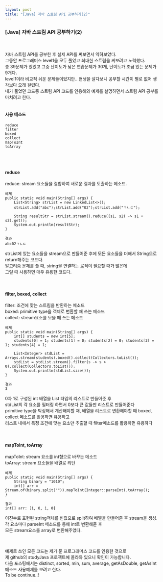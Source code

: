 ```yaml
---
layout: post
title: "[Java] 자바 스트림 API 공부하기(2)"
---
```

### [Java] 자바 스트림 API 공부하기(2)
<br><br>
자바 스트림 API를 공부한 후 실제 API를 써보면서 익혀보았다.<br>
그동안 프로그래머스 level1을 모두 풀었고 최대한 스트림을 써보려고 노력했다.<br>
총 39문제가 있었고 그중 난이도가 낮은 연습문제가 30개, 난이도가 조금 있는 문제가 9개다.<br>
level1이라 비교적 쉬운 문제들이었지만.. 현생을 살다보니 
공부할 시간이 별로 없어 생각보다 오래 걸렸다.<br>
내가 풀었던 코드중 스트림 API 코드를 인용해와 예제를 설명하면서 스트림 API 공부를 마치려고 한다.<br>
<br>
#### 사용 메소드
```
reduce
filter
boxed
collect
mapToInt
toArray
```
<br><br>
#### reduce
reduce: stream 요소들을 결합하여 새로운 결과를 도출하는 메소드.<br>
```
예제
public static void main(String[] args) {
	List<String> strList = new LinkedList<>();
	strList.add("abc");strList.add("02");strList.add("ㄱㄴㄷ");
	
	String resultStr = strList.stream().reduce((s1, s2) -> s1 + s2).get();
	System.out.println(resultStr);
}
```
```
결과
abc02ㄱㄴㄷ
```
strList에 있는 요소들을 stream으로 만들어준 후에 모든 요소들을 더해서 String으로 return해주는 코드다.<br>
알고리즘 문제를 풀 때, string을 연결하는 로직이 필요할 때가 많은데<br>
그럴 때 사용하면 매우 유용한 코드다.<br>
<br><br>

#### filter, boxed, collect
filter: 조건에 맞는 스트림을 반환하는 메소드<br>
boxed: primitive type을 객체로 변환할 때 쓰는 메소드<br>
collect: stream요소를 모을 때 쓰는 메소드<br>
```
예제
public static void main(String[] args) {
	int[] students = new int[5];
	students[0] = 1; students[1] = 0; students[2] = 0; students[3] = 1; students[4] = 1;
	
	List<Integer> stdList = Arrays.stream(students).boxed().collect(Collectors.toList());
	stdList = stdList.stream().filter(s -> s > 0).collect(Collectors.toList());
	System.out.println(stdList.size());
}
```
```
결과
3
```
0과 1로 구성된 int 배열을 List<Integer> 타입의 리스트로 만들어준 후<br>
stdList의 각 요소를 필터링 하면서 0보다 큰 값들만 리스트로 만들어준다<br>
primitive type을 박싱해서 계산해야할 때, 배열을 리스트로 변환해야할 때 boxed, collect 메소드를 활용하면 유용하고<br>
리스트 내에서 특정 조건에 맞는 요소만 추출할 때 filter메소드를 활용하면 유용하다<br>
<br><br>

#### mapToInt, toArray
mapToInt: stream 요소를 int형으로 바꾸는 메소드<br>
toArray: stream 요소들을 배열로 리턴<br>
```
예제
public static void main(String[] args) {
	String binary = "1010";
	int[] arr = Stream.of(binary.split("")).mapToInt(Integer::parseInt).toArray();
}
```
```
결과
int[] arr: [1, 0, 1, 0]
```
이진수로 표현된 string객체를 빈값으로 split하여 배열을 만들어준 후 stream을 생성.<br>
각 요소마다 parseInt 메소드를 통해 int로 변환해준 후<br>
모든 stream요소를 array로 변환해주었다.<br>

<br><br>
예제로 쓰인 모든 코드는 제가 푼 프로그래머스 코드를 인용한 것으로<br>
제 github의 studyJava 프로젝트에 올라와 있으니 확인이 가능합니다.<br>
다음 포스팅에서는 distinct, sorted, min, sum, average, getAsDouble, getAsInt <br>
메소드 사용예제를 보려고 한다.<br>
To be continue..!